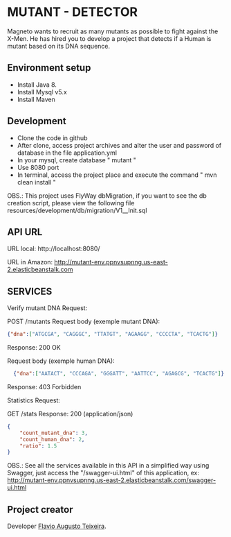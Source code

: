 # MUTANT - DETECTOR
Magneto wants to recruit as many mutants as possible to fight against the X-Men.
He has hired you to develop a project that detects if a Human is mutant based on its DNA sequence.


## Environment setup
 - Install Java 8.
 - Install Mysql v5.x
 - Install Maven
 
 
## Development
- Clone the code in github
- After clone, access project archives and alter the user and password of database in the file application.yml
- In your mysql, create database " mutant "
- Use 8080 port
- In terminal, access the project place and execute the command " mvn clean install "

OBS.: This project uses FlyWay dbMigration, if you want to see the db creation script, please view the following file resources/development/db/migration/V1__Init.sql


## API URL
URL local: http://localhost:8080/

URL in Amazon: http://mutant-env.ppnvsupnng.us-east-2.elasticbeanstalk.com


## SERVICES
Verify mutant DNA
Request:

POST /mutants
Request body (exemple mutant DNA):
  ```json
  {"dna":["ATGCGA", "CAGGGC", "TTATGT", "AGAAGG", "CCCCTA", "TCACTG"]}
```
Response:
  200 OK

Request body (exemple human DNA):
```json
  {"dna":["AATACT", "CCCAGA", "GGGATT", "AATTCC", "AGAGCG", "TCACTG"]}
  ```
Response:
  403 Forbidden


Statistics
Request:

GET /stats
Response: 200 (application/json)
```json
{
    "count_mutant_dna": 3,
    "count_human_dna": 2,
    "ratio": 1.5
}
```
OBS.: See all the services available in this API in a simplified way using Swagger, just access the "/swagger-ui.html" of this application, ex: http://mutant-env.ppnvsupnng.us-east-2.elasticbeanstalk.com/swagger-ui.html


## Project creator
Developer [Flavio Augusto Teixeira](https://github.com/flaviofat).
